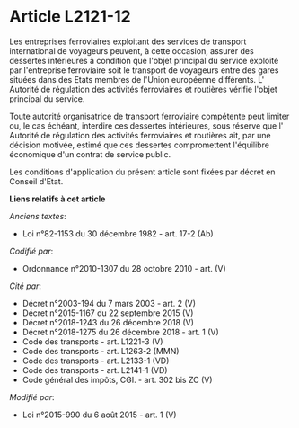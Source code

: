 # Article L2121-12

Les entreprises ferroviaires exploitant des services de transport international de voyageurs peuvent, à cette occasion,
assurer des dessertes intérieures à condition que l'objet principal du service exploité par l'entreprise ferroviaire soit le
transport de voyageurs entre des gares situées dans des Etats membres de l'Union européenne différents. L'     Autorité de
régulation des activités ferroviaires et routières  vérifie l'objet principal du service. 

Toute autorité organisatrice de transport ferroviaire compétente peut limiter ou, le cas échéant, interdire ces dessertes
intérieures, sous réserve que l'     Autorité de régulation des activités ferroviaires et routières  ait, par une décision
motivée, estimé que ces dessertes compromettent l'équilibre économique d'un contrat de service public. 

Les conditions d'application du présent article sont fixées par décret en Conseil d'Etat.

**Liens relatifs à cet article**

_Anciens textes_:

  - Loi n°82-1153 du 30 décembre 1982 - art. 17-2 (Ab)

_Codifié par_:

  - Ordonnance n°2010-1307 du 28 octobre 2010 - art. (V)

_Cité par_:

  - Décret n°2003-194 du 7 mars 2003 - art. 2 (V)
  - Décret n°2015-1167 du 22 septembre 2015 (V)
  - Décret n°2018-1243 du 26 décembre 2018 (V)
  - Décret n°2018-1275 du 26 décembre 2018 - art. 1 (V)
  - Code des transports - art. L1221-3 (V)
  - Code des transports - art. L1263-2 (MMN)
  - Code des transports - art. L2133-1 (VD)
  - Code des transports - art. L2141-1 (VD)
  - Code général des impôts, CGI. - art. 302 bis ZC (V)

_Modifié par_:

  - Loi n°2015-990 du 6 août 2015 - art. 1 (V)
